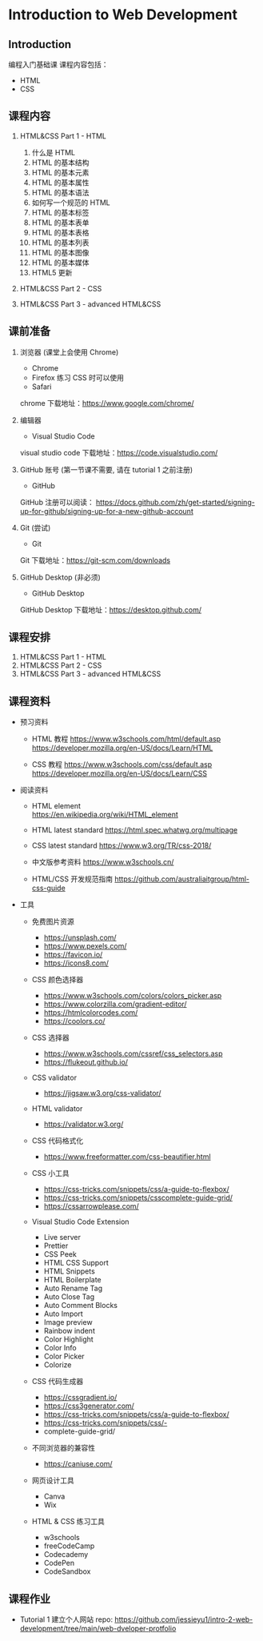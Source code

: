 # Introduction to Web Development

## Introduction

编程入门基础课
课程内容包括：

- HTML
- CSS

## 课程内容

1. HTML&CSS Part 1 - HTML

   1. 什么是 HTML
   2. HTML 的基本结构
   3. HTML 的基本元素
   4. HTML 的基本属性
   5. HTML 的基本语法
   6. 如何写一个规范的 HTML
   7. HTML 的基本标签
   8. HTML 的基本表单
   9. HTML 的基本表格
   10. HTML 的基本列表
   11. HTML 的基本图像
   12. HTML 的基本媒体
   13. HTML5 更新

2. HTML&CSS Part 2 - CSS
3. HTML&CSS Part 3 - advanced HTML&CSS

## 课前准备

1. 浏览器 (课堂上会使用 Chrome)

   - Chrome
   - Firefox 练习 CSS 时可以使用
   - Safari

   chrome 下载地址：https://www.google.com/chrome/

2. 编辑器

   - Visual Studio Code

   visual studio code 下载地址：https://code.visualstudio.com/

3. GitHub 账号 (第一节课不需要, 请在 tutorial 1 之前注册)

   - GitHub

   GitHub 注册可以阅读：
   https://docs.github.com/zh/get-started/signing-up-for-github/signing-up-for-a-new-github-account

4. Git (尝试)

   - Git

   Git 下载地址：https://git-scm.com/downloads

5. GitHub Desktop (非必须)

   - GitHub Desktop

   GitHub Desktop 下载地址：https://desktop.github.com/

## 课程安排

1. HTML&CSS Part 1 - HTML
2. HTML&CSS Part 2 - CSS
3. HTML&CSS Part 3 - advanced HTML&CSS

## 课程资料

- 预习资料

  - HTML 教程
    https://www.w3schools.com/html/default.asp
    https://developer.mozilla.org/en-US/docs/Learn/HTML

  - CSS 教程
    https://www.w3schools.com/css/default.asp
    https://developer.mozilla.org/en-US/docs/Learn/CSS

- 阅读资料

  - HTML element  
    https://en.wikipedia.org/wiki/HTML_element

  - HTML latest standard
    https://html.spec.whatwg.org/multipage

  - CSS latest standard
    https://www.w3.org/TR/css-2018/

  - 中文版参考资料
    https://www.w3schools.cn/

  - HTML/CSS 开发规范指南
    https://github.com/australiaitgroup/html-css-guide

- 工具

  - 免费图片资源

    - https://unsplash.com/
    - https://www.pexels.com/
    - https://favicon.io/
    - https://icons8.com/

  - CSS 颜色选择器

    - https://www.w3schools.com/colors/colors_picker.asp
    - https://www.colorzilla.com/gradient-editor/
    - https://htmlcolorcodes.com/
    - https://coolors.co/

  - CSS 选择器

    - https://www.w3schools.com/cssref/css_selectors.asp
    - https://flukeout.github.io/

  - CSS validator

    - https://jigsaw.w3.org/css-validator/

  - HTML validator

    - https://validator.w3.org/

  - CSS 代码格式化

    - https://www.freeformatter.com/css-beautifier.html

  - CSS 小工具

    - https://css-tricks.com/snippets/css/a-guide-to-flexbox/
    - https://css-tricks.com/snippets/csscomplete-guide-grid/
    - https://cssarrowplease.com/

  - Visual Studio Code Extension

    - Live server
    - Prettier
    - CSS Peek
    - HTML CSS Support
    - HTML Snippets
    - HTML Boilerplate
    - Auto Rename Tag
    - Auto Close Tag
    - Auto Comment Blocks
    - Auto Import
    - Image preview
    - Rainbow indent
    - Color Highlight
    - Color Info
    - Color Picker
    - Colorize

  - CSS 代码生成器

    - https://cssgradient.io/
    - https://css3generator.com/
    - https://css-tricks.com/snippets/css/a-guide-to-flexbox/
    - https://css-tricks.com/snippets/css/-
    - complete-guide-grid/

  - 不同浏览器的兼容性

    - https://caniuse.com/

  - 网页设计工具

    - Canva
    - Wix

  - HTML & CSS 练习工具

    - w3schools
    - freeCodeCamp
    - Codecademy
    - CodePen
    - CodeSandbox

## 课程作业

- Tutorial 1
  建立个人网站
  repo: https://github.com/jessieyu1/intro-2-web-development/tree/main/web-dveloper-protfolio
